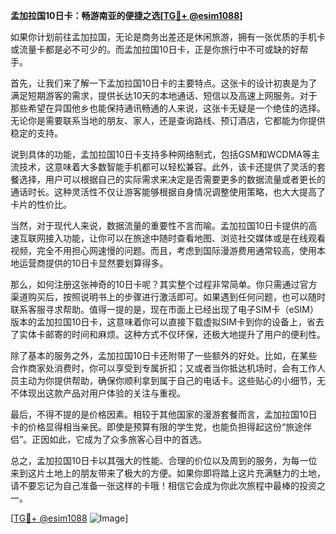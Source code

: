 **孟加拉国10日卡：畅游南亚的便捷之选[[TG💪+ @esim1088](https://t.me/s/esim1088)]**

如果你计划前往孟加拉国，无论是商务出差还是休闲旅游，拥有一张优质的手机卡或流量卡都是必不可少的。而孟加拉国10日卡，正是你旅行中不可或缺的好帮手。

首先，让我们来了解一下孟加拉国10日卡的主要特点。这张卡的设计初衷是为了满足短期游客的需求，提供长达10天的本地通话、短信以及高速上网服务。对于那些希望在异国他乡也能保持通讯畅通的人来说，这张卡无疑是一个绝佳的选择。无论你是需要联系当地的朋友、家人，还是查询路线、预订酒店，它都能为你提供稳定的支持。

说到具体的功能，孟加拉国10日卡支持多种网络制式，包括GSM和WCDMA等主流技术，这意味着大多数智能手机都可以轻松兼容。此外，该卡还提供了灵活的套餐选择，用户可以根据自己的实际需求来决定是否需要更多的数据流量或者更长的通话时长。这种灵活性不仅让游客能够根据自身情况调整使用策略，也大大提高了卡片的性价比。

当然，对于现代人来说，数据流量的重要性不言而喻。孟加拉国10日卡提供的高速互联网接入功能，让你可以在旅途中随时查看地图、浏览社交媒体或是在线观看视频，完全不用担心网速慢的问题。而且，考虑到国际漫游费用通常较高，使用本地运营商提供的10日卡显然要划算得多。

那么，如何注册这张神奇的10日卡呢？其实整个过程非常简单。你只需通过官方渠道购买后，按照说明书上的步骤进行激活即可。如果遇到任何问题，也可以随时联系客服寻求帮助。值得一提的是，现在市面上已经出现了电子SIM卡（eSIM）版本的孟加拉国10日卡，这意味着你可以直接下载虚拟SIM卡到你的设备上，省去了实体卡邮寄的时间和麻烦。这种方式不仅环保，还极大地提升了用户的便利性。

除了基本的服务之外，孟加拉国10日卡还附带了一些额外的好处。比如，在某些合作商家处消费时，你可以享受到专属折扣；又或者当你抵达机场时，会有工作人员主动为你提供帮助，确保你顺利拿到属于自己的电话卡。这些贴心的小细节，无不体现出这款产品对用户体验的关注与重视。

最后，不得不提的是价格因素。相较于其他国家的漫游套餐而言，孟加拉国10日卡的价格显得相当亲民。即使是预算有限的学生党，也能负担得起这份“旅途伴侣”。正因如此，它成为了众多旅客心目中的首选。

总之，孟加拉国10日卡以其强大的性能、合理的价位以及周到的服务，为每一位来到这片土地上的朋友带来了极大的方便。如果你即将踏上这片充满魅力的土地，请不要忘记为自己准备一张这样的卡哦！相信它会成为你此次旅程中最棒的投资之一。

[[TG💪+ @esim1088](https://t.me/s/esim1088) ![Image](https://i.postimg.cc/4NQfJmqS/Snipaste-2025-05-13-00-14-12.png)]